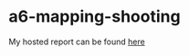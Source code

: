 # a6-mapping-shooting

My hosted report can be found [here](https://info201-s17.github.io/a6-mapping-shootings-marachilds/)
